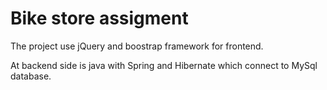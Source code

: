 # Bike store assigment

The project use jQuery and boostrap framework for frontend. 

At backend side is java with Spring and Hibernate which connect to MySql database.